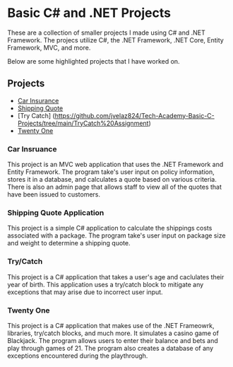 ﻿# Basic C\# and .NET Projects
These are a collection of smaller projects I made using C# and .NET Framework. The projecs utilize C#, the .NET Framework, .NET Core, Entity Framework, MVC, and more. 

Below are some highlighted projects that I have worked on. 

## Projects
- [Car Insurance](https://github.com/jvelaz824/Tech-Academy-Basic-C-Projects/tree/main/CarInsurance)
- [Shipping Quote](https://github.com/jvelaz824/Tech-Academy-Basic-C-Projects/tree/main/Price%20Quote%20Application)
- [Try Catch] (https://github.com/jvelaz824/Tech-Academy-Basic-C-Projects/tree/main/TryCatch%20Assignment)
- [Twenty One](https://github.com/jvelaz824/Tech-Academy-Basic-C-Projects/tree/main/TwentyOneGame)



### Car Insruance
This project is an MVC web application that uses the .NET Framework and Entity Framework. The program take's user input on policy information, stores it in a database, and calculates a quote based on various criteria. There is also an admin page that allows staff to view all of the quotes that have been issued to customers.

### Shipping Quote Application
This project is a simple C# application to calculate the shippings costs associated with a package. The program take's user input on package size and weight to determine a shipping quote. 

### Try/Catch
This project is a C# application that takes a user's age and caclulates their year of birth. This application uses a try/catch block to mitigate any exceptions that may arise due to incorrect user input. 

### Twenty One
This project is a C# application that makes use of the .NET Frameowrk, libraries, try/catch blocks, and much more. It simulates a casino game of Blackjack. The program allows users to enter their balance and bets and play through games of 21. The program also creates a database of any exceptions encountered during the playthrough. 
